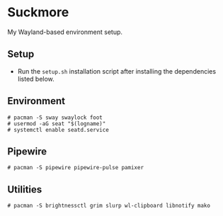 # Suckmore

My Wayland-based environment setup.


## Setup

* Run the `setup.sh` installation script after installing the dependencies
  listed below.


## Environment

```
# pacman -S sway swaylock foot
# usermod -aG seat "$(logname)"
# systemctl enable seatd.service
```

## Pipewire

```
# pacman -S pipewire pipewire-pulse pamixer
```


## Utilities

```
# pacman -S brightnessctl grim slurp wl-clipboard libnotify mako
```
